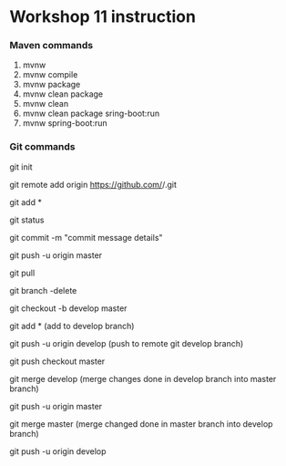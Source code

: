 # Workshop 11 instruction

### Maven commands
1. mvnw
2. mvnw compile
3. mvnw package
4. mvnw clean package
5. mvnw clean
6. mvnw clean package sring-boot:run
7. mvnw spring-boot:run

### Git commands
git init

git remote add origin https://github.com/<username>/<projectname>.git

git add *

git status

git commit -m "commit message details"

git push -u origin master

git pull

git branch -delete <branch name>

git checkout -b develop master

git add * (add to develop branch)

git push -u origin develop (push to remote git develop branch)

git push checkout master

git merge develop (merge changes done in develop branch into master branch)

git push -u origin master













git merge master (merge changed done in master branch into develop branch)

git push -u origin develop